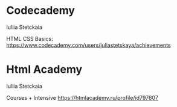 # Codecademy

Iuliia Stetckaia

HTML CSS Basics: https://www.codecademy.com/users/juliastetskaya/achievements

# Html Academy

Iuliia Stetckaia

Courses + Intensive https://htmlacademy.ru/profile/id797607
